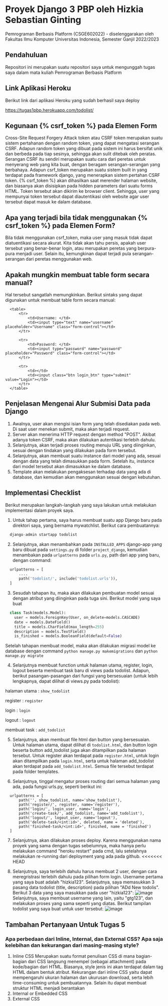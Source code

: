 # Proyek Django  3 PBP oleh Hizkia Sebastian Ginting

Pemrograman Berbasis Platform (CSGE602022) - diselenggarakan oleh Fakultas Ilmu Komputer Universitas Indonesia, Semester Ganjil 2022/2023

## Pendahuluan

Repositori ini merupakan suatu repositori saya untuk mengunggah tugas saya dalam mata kuliah Pemrograman Berbasis Platform

## Link Aplikasi Heroku

Berikut link dari aplikasi Heroku yang sudah berhasil saya deploy

https://tugas1pbp.herokuapp.com/todolist/

## Kegunaan {% csrf_token %} pada Elemen Form
Cross-Site Request Forgery Attack token atau CSRF token merupakan suatu sistem pertahanan dengan random token, yang dapat mengatasi serangan CSRF. Adapun random token yang dibuat pada sistem ini harus bersifat unik dan berbeda pada tiap sesinya, sehingga akan sulit ditebak oleh peratas. Serangan CSRF itu sendiri merupakan suatu cara dari peretas untuk menyerang web yang kita buat, dengan beragam serangan-serangan yang berbahaya. Adapun csrf_token merupakan suatu sistem built in yang terdapat pada framework django, yang menerapkan sistem pertahan CSRF token. {% csrf_token %} akan dihasilkan saat merender halaman website, dan biasanya akan disisipkan pada hidden parameters dari suatu forms HTML. Token tersebut akan dikirim ke browser client. Sehingga, user yang mempunyai token tersebut dapat diautentikasi oleh website agar user tersebut dapat masuk ke dalam database.

## Apa yang terjadi bila tidak menggunakan {% csrf_token %} pada Elemen Form?

Bila tidak menggunakan csrf_token, maka user yang masuk tidak dapat diatuentikasi secara akurat. Kita tidak akan tahu persis, apakah user tersebut yang benar-benar login, atau merupakan peretas yang berpura-pura menjadi user. Selain itu, kemungkinan dapat terjadi pula serangan-serangan dari peretas menggunakan web.

## Apakah mungkin membuat table form secara manual?

Hal tersebut sangatlah memungkinkan. Berikut sintaks yang dapat digunakan untuk membuat table form secara manual:
```
  <table>
      <tr>
          <td>Username: </td>
          <td><input type="text" name="username" placeholder="Username" class="form-control"></td>
      </tr>
              
      <tr>
          <td>Password: </td>
          <td><input type="password" name="password" placeholder="Password" class="form-control"></td>
      </tr>

      <tr>
          <td></td>
          <td><input class="btn login_btn" type="submit" value="Login"></td>
      </tr>
  </table>
```

## Penjelasan Mengenai Alur Submisi Data pada Django

1. Awalnya, user akan mengisi isian form yang telah disediakan pada web. Di saat user menekan submit, maka akan terjadi request.
2. Server akan menerima HTTP request dengan method "POST". Akibat adanya token CSRF, maka akan dilakukan autentikasi terlebih dahulu.
3. Selanjutnya, akan terjadi proses routing menuju URL yang diinginkan, sesuai dengan tindakan yang dilakukan pada form tersebut.
4. Selanjutnya, akan membuat suatu instance dari model yang ada, sesuai dengan data yang telah dimasukkan pada form. Setelah itu, instance dari model tersebut akan dimasukkan ke dalam database.
5. Template akan melakukan pengaksesan terhadap data yang ada di database, dan kemudian akan menggunakan sesuai dengan kebutuhan.

## Implementasi Checklist
Berikut merupakan langkah-langkah yang saya lakukan untuk melakukan implementasi dalam proyek saya.

1. Untuk tahap pertama, saya harus membuat suatu app Django baru pada direktori saya, yang bernama mywatchlist. Berikut cara pembuatannya:
  ```py
    django-admin startapp todolist
  ```
2. Selanjutnya, akan menambahkan pada `INSTALLED_APPS` django-app yang baru dibuat pada `settings.py` di folder
`project_django`, kemudian menambakan pada `urlpatterns` pada `urls.py`, path dari app yang baru, dengan command:
  ```py
    urlpatterns = [
        ....
        path('todolist/', include('todolist.urls')),
    ]
  ```
3. Sesudah tahapan itu, maka akan dilakukan pembuatan model sesuai dengan atribut yang diinginkan pada tuga sini. Berikut model yang saya buat
  ```py
    class Task(models.Model):
      user = models.ForeignKey(User, on_delete=models.CASCADE) 
      date = models.DateField() 
      title = models.CharField(max_length=255)
      description = models.TextField()
      is_finished = models.BooleanField(default=False)
   ```
   Setelah tahapan membuat model, maka akan dilakukan migrasi model ke database dengan command ```python manage.py makemigrations``` dan ```python manage.py migrate```

4. Selanjutnya membuat function untuk halaman utama, register, login, logout beserta membuat task baru di views pada todolist. Adapun, berikut pasangan-pasangan dari fungsi yang bersesuaian (untuk lebih lengkapnya, dapat dilihat di views.py pada todolist):

halaman utama : ```show_todolist```

register      : ```register```

login         : ```login```

logout        : ```logout```

membuat task  : ```add_todolist```

5. Selanjutnya, akan membuat file html dan button yang bersesuaian. Untuk halaman utama, dapat dilihat di ```todolist.html```, dan button login beserta button add_todolist juga akan ditampilkan pada halaman tersebut. Untuk register akan terdapat pada ```register.html```, untuk login akan ditampilkan pada ```login.html```, serta untuk halaman add_todolist akan terdapat pada ```add_todolist.html```. Semua file tersebut terdapat pada folder templates.

6. Selanjutnya, tinggal mengatur proses routing dari semua halaman yang ada, pada fungsi urls.py, seperti berikut ini:
```
  urlpatterns = [
      path('', show_todolist, name='show_todolist'),
      path('register/', register, name='register'),
      path('login/', login_user, name='login'),
      path('create-task/', add_todolist, name='add_todolist'),
      path('logout/', logout_user, name='logout'),
      path('delete-task/<int:id>', deleted, name = 'deleted'),
      path('finished-task/<int:id>', finished, name = 'finished')
  ]
```

7. Selanjutnya, akan dilakukan proses deploy. Karena menggunakan nama proyek yang sama dengan tugas sebelumnya, maka hanya perlu melakukan command "heroku restart" pada cmd, lalu setelahnya melakukan re-running dari deployment yang ada pada github.
<<<<<<< HEAD

8. Selanjutnya, saya terlebih dahulu harus membuat 2 user, dengan cara meregristrasi terlebih dahulu pada pilihan form login. Username pertama yang saya buat adalah "hizkia123". Selanjutnya, saya memasukkan 3 pasang data todolist (title, description) pada pilihan "ADd New todolis". Berikut 3 data yang saya masukkan pada user "hizkia123":
![image](https://user-images.githubusercontent.com/92731992/192939817-43d4d95d-6e33-4b1f-adb3-e7d00eecbb68.png)
Selanjutnya, saya membuat username yang lain, yaitu "gtg123", dan melakukan proses yang sama seperti yang diatas. Berikut tampilan todolist yang saya buat untuk user tersebut:
![image](https://user-images.githubusercontent.com/92731992/192939987-1edce8eb-b048-4194-b291-d1bc682c45ba.png)

## Tambahan Pertanyaan Untuk Tugas 5
### Apa perbedaan dari Inline, Internal, dan External CSS? Apa saja kelebihan dan kekurangan dari masing-masing style?
1. Inline CSS
Merupakan suatu format penulisan CSS di mana bagian-bagian dari CSS langsung menempel (sebagai attachment) pada kode/bagian dari HTML. Biasanya, style jenis ini akan terdapat dalam tag HTML dalam bentuk atribut. Kekurangan dari inline CSS yaitu dapat mempengaruhi ukuran halaman dan ukurusan download, serta lebih time-consuming untuk pembuatannya. Selain itu dapat membuat struktur HTML menjadi berantakan
3. Internal or Embedded CSS
4. External CSS


